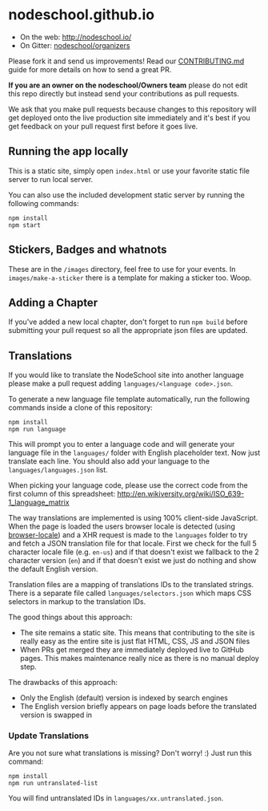 nodeschool.github.io
====================

- On the web: http://nodeschool.io/
- On Gitter: [nodeschool/organizers](https://gitter.im/nodeschool/organizers)

Please fork it and send us improvements! Read our [CONTRIBUTING.md](CONTRIBUTING.md) guide for more details on how to send a great PR.

**If you are an owner on the nodeschool/Owners team** please do not edit this repo directly but instead send your contributions as pull requests.

We ask that you make pull requests because changes to this repository will get deployed onto the live production site immediately and it's best if you get feedback on your pull request first before it goes live.

## Running the app locally

This is a static site, simply open `index.html` or use your favorite static file server to run local server.

You can also use the included development static server by running the following commands:

```
npm install
npm start
```

## Stickers, Badges and whatnots

These are in the `/images` directory, feel free to use for your events. In `images/make-a-sticker` there is a template for making a sticker too. Woop.

## Adding a Chapter

If you've added a new local chapter, don't forget to run `npm build` before submitting your pull request so all the appropriate json files are updated.

## Translations

If you would like to translate the NodeSchool site into another language please make a pull request adding `languages/<language code>.json`.

To generate a new language file template automatically, run the following commands inside a clone of this repository:

```
npm install
npm run language
```

This will prompt you to enter a language code and will generate your language file in the `languages/` folder with English placeholder text. Now just translate each line. You should also add your language to the `languages/languages.json` list.

When picking your language code, please use the correct code from the first column of this spreadsheet: http://en.wikiversity.org/wiki/ISO_639-1_language_matrix

The way translations are implemented is using 100% client-side JavaScript. When the page is loaded the users browser locale is detected (using [browser-locale](http://npmjs.org/browser-locale)) and a XHR request is made to the `languages` folder to try and fetch a JSON translation file for that locale. First we check for the full 5 character locale file (e.g. `en-us`) and if that doesn't exist we fallback to the 2 character version (`en`) and if that doesn't exist we just do nothing and show the default English version.

Translation files are a mapping of translations IDs to the translated strings. There is a separate file called `languages/selectors.json` which maps CSS selectors in markup to the translation IDs.

The good things about this approach:

- The site remains a static site. This means that contributing to the site is really easy as the entire site is just flat HTML, CSS, JS and JSON files
- When PRs get merged they are immediately deployed live to GitHub pages. This makes maintenance really nice as there is no manual deploy step.

The drawbacks of this approach:

- Only the English (default) version is indexed by search engines
- The English version briefly appears on page loads before the translated version is swapped in

### Update Translations

Are you not sure what translations is missing? Don't worry! :)
Just run this command:

```
npm install
npm run untranslated-list
```

You will find untranslated IDs in `languages/xx.untranslated.json`.
